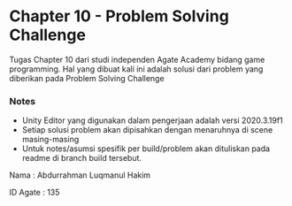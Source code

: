 # Chapter 10 - Problem Solving Challenge

Tugas Chapter 10 dari studi independen Agate Academy bidang game programming. Hal yang dibuat kali ini adalah solusi dari problem yang diberikan pada Problem Solving Challenge

### Notes
- Unity Editor yang digunakan dalam pengerjaan adalah versi 2020.3.19f1
- Setiap solusi problem akan dipisahkan dengan menaruhnya di scene masing-masing
- Untuk notes/asumsi spesifik per build/problem akan dituliskan pada readme di branch build tersebut.


Nama      : Abdurrahman Luqmanul Hakim

ID Agate  : 135

